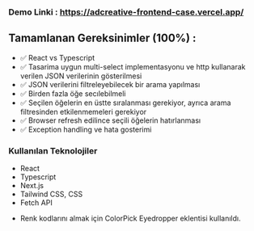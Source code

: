 ### Demo Linki : https://adcreative-frontend-case.vercel.app/

## Tamamlanan Gereksinimler  (100%) :

* ✅ React vs Typescript
* ✅ Tasarima uygun multi-select implementasyonu ve http kullanarak verilen JSON verilerinin gösterilmesi
* ✅ JSON verilerini filtreleyebilecek bir arama yapılması
* ✅ Birden fazla öğe secılebilmeli
* ✅ Seçilen öğelerin en üstte sıralanması gerekiyor, ayrıca arama filtresinden etkilenmemeleri gerekiyor
* ✅ Browser refresh edilince seçili öğelerin hatırlanması
* ✅ Exception handling ve hata gosterimi

### Kullanılan Teknolojiler
- React
- Typescript
- Next.js
- Tailwind CSS, CSS
- Fetch API
* Renk kodlarını almak için ColorPick Eyedropper eklentisi kullanıldı.

